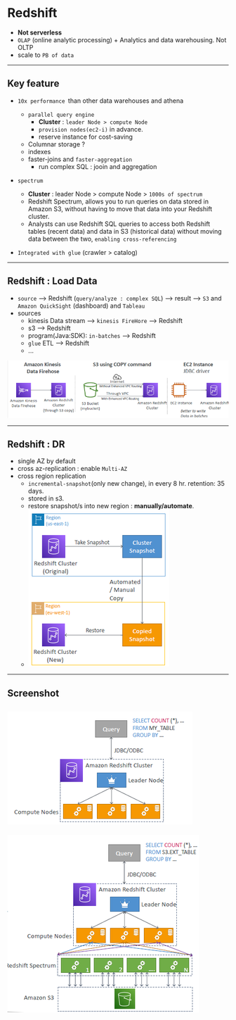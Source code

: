 # Redshift
- **Not serverless**
- `OLAP` (online analytic processing) + Analytics and data warehousing. Not OLTP
- scale to `PB of data`

---
## Key feature
- `10x performance `than other data warehouses and athena
  - `parallel query engine` 
    - **Cluster** : `leader Node > compute Node`
    - `provision nodes(ec2-i)` in advance.
    - reserve instance for cost-saving
  - Columnar storage ? 
  - indexes
  - faster-joins and `faster-aggregation`
    - run complex SQL : jooin and aggregation

- `spectrum`
  - **Cluster** : leader Node > compute Node > `1000s of spectrum`
  - Redshift Spectrum, allows you to run queries on data stored in Amazon S3, without having to move that data into your Redshift cluster.
  - Analysts can use Redshift SQL queries to access both Redshift tables (recent data) and data in S3 (historical data) without moving data between the two, `enabling cross-referencing`
  
- `Integrated with glue` (crawler > catalog)
  
--- 
## Redshift : Load Data
- `source` --> Redshift (`query/analyze : complex SQL`) --> result --> `S3` and `Amazon QuickSight` (dashboard) and `Tableau`
- sources
  - kinesis Data stream --> `kinesis FireHore` --> Redshift
  - s3 --> Redshift
  - program(Java:SDK): `in-batches` --> Redshift
  - `glue` ETL  --> Redshift
  - ...

![img_2.png](../99_img/moreSrv/redshift/img_2.png)

---
## Redshift : DR
- single AZ by default
- cross az-replication : enable `Multi-AZ`  
- cross region replication
  - `incremental-snapshot`(only new change), in every 8 hr. retention: 35 days.
  - stored in s3.
  - restore snapshot/s into new region : **manually/automate**.
  - ![img_1.png](../99_img/moreSrv/redshift/img_1.png)

---
## Screenshot

![img.png](../99_img/moreSrv/redshift/img.png)
---
![img_3.png](../99_img/moreSrv/redshift/img_3.png)
